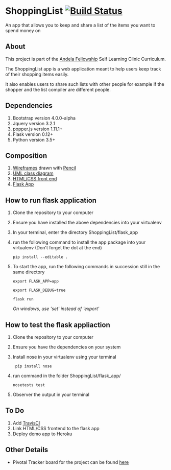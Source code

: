 # ShoppingList [![Build Status](https://travis-ci.org/Tinitto/ShoppingList.png?branch=master)](https://travis-ci.org/Tinitto/ShoppingList)
An app that allows you to keep and share a list of the items you want to spend money on

## About
This project is part of the [Andela Fellowship](https://andela.com/) Self Learning Clinic Curriculum.

The ShoppingList app is a web application meant to help users keep track of their shopping items easily. 

It also enables users to share such lists with other people for example if the shopper and the list compiler are different people.

## Dependencies
1. Bootstrap version 4.0.0-alpha
2. Jquery version 3.2.1
3. popper.js version 1.11.1+
4. Flask version 0.12+
5. Python version 3.5+

## Composition
1. [Wireframes](https://github.com/Tinitto/ShoppingList/tree/master/wireframes) drawn with [Pencil](https://pencil.evolus.vn/)
2. [UML class diagram](https://github.com/Tinitto/ShoppingList/tree/master/designs)
3. [HTML/CSS front end](https://github.com/Tinitto/ShoppingList/tree/master/UI)
4. [Flask App](https://github.com/Tinitto/ShoppingList/tree/master/flask_app)

## How to run flask application
1. Clone the repository to your computer
2. Ensure you have installed the above dependencies into your virtualenv
3. In your terminal, enter the directory ShoppingList/flask_app
4. run the following command to install the app package into your virtualenv (Don't forget the dot at the end)

    ``` pip install --editable . ```

5. To start the app, run the following commands in succession still in the same directory

    ```export FLASK_APP=app```

    ```export FLASK_DEBUG=true ```

    ```flask run ```

    _On windows, use 'set' instead of 'export'_


## How to test the flask appliaction
1. Clone the repository to your computer
2. Ensure you have the dependencies on your system
3. Install nose in your virtualenv using your terminal


    ``` pip install nose```

4. run command in the folder ShoppingList/flask_app/

    ```nosetests test ```

5. Observer the output in your terminal

## To Do
1. Add [TravisCI](https://travis-ci.org/)
2. Link HTML/CSS frontend to the flask app
3. Deploy demo app to Heroku

## Other Details
- Pivotal Tracker board for the project can be found [here](https://www.pivotaltracker.com/n/projects/2092528)


